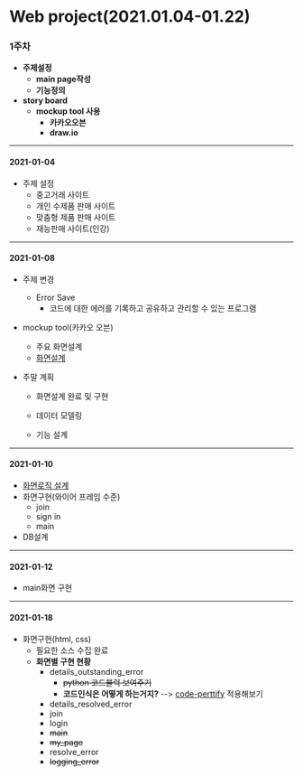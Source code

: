 # Web project(2021.01.04-01.22)

### 1주차 

- **주제설정**
  - **main page작성**
  - **기능정의**
- **story board**
  - **mockup tool 사용**
    - **카카오오븐**
    - **draw.io**

----------------------------------------------------------

 #### 2021-01-04

* 주제 설정
  * 중고거래 사이트
  * 개인 수제품 판매 사이트
  * 맞춤형 제품 판매 사이트
  * 재능판매 사이트(인강)
  
-----

#### 2021-01-08

* 주제 변경 
  * Error Save
    * 코드에 대한 에러를 기록하고 공유하고 관리할 수 있는 프로그램
* mockup tool(카카오 오븐)
  * 주요 화면설계
  * [화면설계](https://ovenapp.io/project/nD4CsWSDegFXDef5gYYINtoiAWFvZ8Hk#UXTuW)

* 주말 계획
  * 화면설계 완료 및 구현
  
  * 데이터 모델링
  
  * 기능 설계
  
----

#### 2021-01-10

* [화면로직 설계](https://ovenapp.io/project/nD4CsWSDegFXDef5gYYINtoiAWFvZ8Hk#UXTuW)
* 화면구현(와이어 프레임 수준)
  * join
  * sign in
  * main
* DB설계
----

#### 2021-01-12

* main화면 구현

---------------

#### 2021-01-18

* 화면구현(html, css) 
  * 필요한 소스 수집 완료
  * **화면별 구현 현황**
    * details_outstanding_error
      * ~~python 코드블럭 보여주기~~
      * **코드인식은 어떻게 하는거지?** --> [code-perttify](https://github.com/googlearchive/code-prettify) 적용해보기
    * details_resolved_error
    * join
    * login
    * ~~main~~
    * ~~my_page~~
    * resolve_error
    * ~~logging_error~~